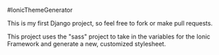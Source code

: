 #IonicThemeGenerator

This is my first Django project, so feel free to fork or make pull requests.

This project uses the "sass" project to take in the variables for the Ionic Framework and generate a new, customized stylesheet.